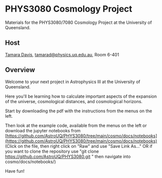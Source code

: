 # PHYS3080 Cosmology Project

Materials for the PHYS3080/7080 Cosmology Project at the University of Queensland.

## Host

[Tamara Davis](https://people.smp.uq.edu.au/TamaraDavis/), 
[tamarad@physics.uq.edu.au](mailto:tamarad@physics.uq.edu.au), Room 6-401

## Overview

Welcome to your next project in Astrophysics III at the University of Queensland. 

Here you'll be learning how to calculate important aspects of the expansion of the universe, cosmological distances, and cosmological horizons.

Start by downloading the pdf with the instructions from the menus on the left. 

Then look at the example code, available from the menus on the left or download the jupyter notebooks from [https://github.com/AstroUQ/PHYS3080/tree/main/cosmo/docs/notebooks](https://github.com/AstroUQ/PHYS3080/tree/main/cosmo/docs/notebooks) 
(Click on the file, then right click on "Raw" and use "Save Link As..." OR if you want to clone the repository use
"git clone https://github.com/AstroUQ/PHYS3080.git " then navigate into cosmo/docs/notebooks/)

Have fun! 
 

